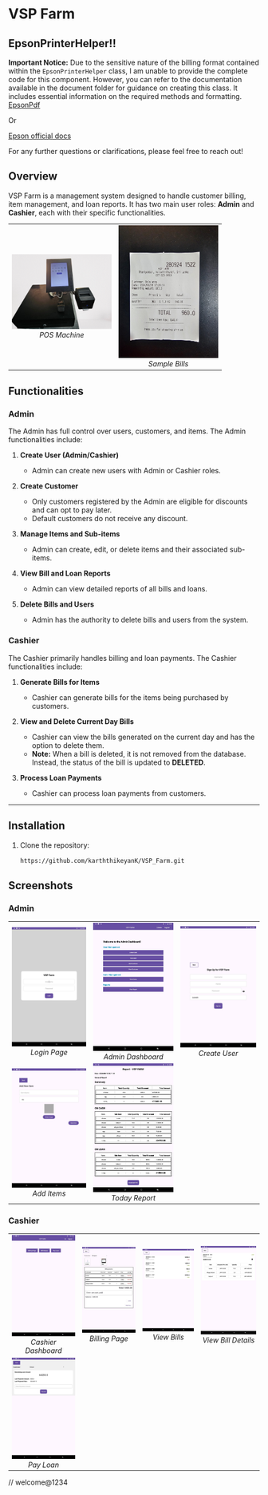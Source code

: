# VSP Farm

## EpsonPrinterHelper!!

**Important Notice:** Due to the sensitive nature of the billing format contained within the `EpsonPrinterHelper` class, I am unable to provide the complete code for this component. However, you can refer to the documentation available in the document folder for guidance on creating this class. It includes essential information on the required methods and formatting.
[EpsonPdf](ePOS_SDK_Android.pdf)

Or

[Epson official docs](https://download4.epson.biz/sec_pubs/pos/reference_en/epos_and/index.html)

For any further questions or clarifications, please feel free to reach out!


## Overview

VSP Farm is a management system designed to handle customer billing, item management, and loan reports. It has two main user roles: **Admin** and **Cashier**, each with their specific functionalities.

<table align="center">
  <tr>
    <td align="center">
      <img src="screenshots/posMachine.png" alt="billing_page.jpeg" width="200"/>
      <br>
      <em>POS Machine</em>
    </td>
    <td align="center">
      <img src="screenshots/sample_bill.jpeg" alt="view_bill.jpeg" width="200"/>
      <br>
      <em>Sample Bills</em>
    </td>
  </tr>
</table>



## Functionalities

### Admin
The Admin has full control over users, customers, and items. The Admin functionalities include:

1. **Create User (Admin/Cashier)**
    - Admin can create new users with Admin or Cashier roles.

2. **Create Customer**
    - Only customers registered by the Admin are eligible for discounts and can opt to pay later.
    - Default customers do not receive any discount.

3. **Manage Items and Sub-items**
    - Admin can create, edit, or delete items and their associated sub-items.

4. **View Bill and Loan Reports**
    - Admin can view detailed reports of all bills and loans.

5. **Delete Bills and Users**
    - Admin has the authority to delete bills and users from the system.

### Cashier
The Cashier primarily handles billing and loan payments. The Cashier functionalities include:

1. **Generate Bills for Items**
    - Cashier can generate bills for the items being purchased by customers.

2. **View and Delete Current Day Bills**
    - Cashier can view the bills generated on the current day and has the option to delete them.
    - **Note:** When a bill is deleted, it is not removed from the database. Instead, the status of the bill is updated to **DELETED**.

3. **Process Loan Payments**
    - Cashier can process loan payments from customers.

---

## Installation

1. Clone the repository:
   ```bash
   https://github.com/karththikeyanK/VSP_Farm.git
   ```

## Screenshots

### Admin

<table align="center">
  <tr>
    <td align="center">
      <img src="screenshots/login_page.jpeg" alt="login_page.jpeg" width="200"/>
      <br>
      <em>Login Page</em>
    </td>
    <td align="center">
      <img src="screenshots/admin_dashBoard.jpeg" alt="admin_dashboard.jpeg" width="200"/>
      <br>
      <em>Admin Dashboard</em>
    </td>
    <td align="center">
      <img src="screenshots/create_user.jpeg" alt="create_user.jpeg" width="200"/>
      <br>
      <em>Create User</em>
    </td>
  </tr>
  <tr>
    <td align="center">
      <img src="screenshots/addItems.jpeg" alt="add_items.jpeg" width="200"/>
      <br>
      <em>Add Items</em>
    </td>
    <td align="center">
      <img src="screenshots/today_report.jpeg" alt="today_report.jpeg" width="200"/>
      <br>
      <em>Today Report</em>
    </td>
    
  </tr>
</table>

### Cashier

<table align="center">
  <tr>
    <td align="center">
      <img src="screenshots/cashier_dashboard.jpeg" alt="cashier_dashboard.jpeg" width="200"/>
      <br>
      <em>Cashier Dashboard</em>
    </td>
    <td align="center">
      <img src="screenshots/billing_page.jpeg" alt="billing_page.jpeg" width="200"/>
      <br>
      <em>Billing Page</em>
    </td>
    <td align="center">
      <img src="screenshots/view_bill.jpeg" alt="view_bill.jpeg" width="200"/>
      <br>
      <em>View Bills</em>
    </td>
    <td align="center">
      <img src="screenshots/view_details_of_bill.jpeg" alt="view_bill_details.jpeg" width="200"/>
      <br>
      <em>View Bill Details</em>
    </td>
  </tr>
  <tr>
    <td align="center">
      <img src="screenshots/pay_loan.jpeg" alt="pay_loan.jpeg" width="200"/>
      <br>
      <em>Pay Loan</em>
    </td>
    <!-- Add more images here if necessary -->
  </tr>
</table>


// welcome@1234

